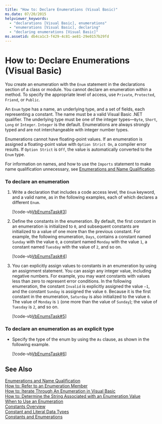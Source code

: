 ```yaml
---
title: "How to: Declare Enumerations (Visual Basic)"
ms.date: 07/20/2015
helpviewer_keywords: 
  - "declarations [Visual Basic], enumerations"
  - "enumerations [Visual Basic], declaring"
  - "declaring enumerations [Visual Basic]"
ms.assetid: db4ca1c3-f429-4c81-ae81-29e0157b29fd
---
```

# How to: Declare Enumerations (Visual Basic)
You create an enumeration with the `Enum` statement in the declarations section of a class or module. You cannot declare an enumeration within a method. To specify the appropriate level of access, use `Private`, `Protected`, `Friend`, or `Public`.  
  
 An `Enum` type has a name, an underlying type, and a set of fields, each representing a constant. The name must be a valid Visual Basic .NET qualifier. The underlying type must be one of the integer types—`Byte`, `Short`, `Long` or `Integer`. `Integer` is the default. Enumerations are always strongly typed and are not interchangeable with integer number types.  
  
 Enumerations cannot have floating-point values. If an enumeration is assigned a floating-point value with `Option Strict On`, a compiler error results. If `Option Strict` is `Off`, the value is automatically converted to the `Enum` type.  
  
 For information on names, and how to use the `Imports` statement to make name qualification unnecessary, see [Enumerations and Name Qualification](../../../../visual-basic/programming-guide/language-features/constants-enums/enumerations-and-name-qualification.md).  
  
### To declare an enumeration  
  
1. Write a declaration that includes a code access level, the `Enum` keyword, and a valid name, as in the following examples, each of which declares a different `Enum`.  
  
    [!code-vb[VbEnumsTask#3](../../../../visual-basic/language-reference/statements/codesnippet/VisualBasic/how-to-declare-enumerations_1.vb)]  
  
2. Define the constants in the enumeration. By default, the first constant in an enumeration is initialized to `0`, and subsequent constants are initialized to a value of one more than the previous constant. For example, the following enumeration, `Days`, contains a constant named `Sunday` with the value `0`, a constant named `Monday` with the value `1`, a constant named `Tuesday` with the value of `2`, and so on.  
  
    [!code-vb[VbEnumsTask#4](../../../../visual-basic/language-reference/statements/codesnippet/VisualBasic/how-to-declare-enumerations_2.vb)]  
  
3. You can explicitly assign values to constants in an enumeration by using an assignment statement. You can assign any integer value, including negative numbers. For example, you may want constants with values less than zero to represent error conditions. In the following enumeration, the constant `Invalid` is explicitly assigned the value `–1`, and the constant `Sunday` is assigned the value `0`. Because it is the first constant in the enumeration, `Saturday` is also initialized to the value `0`. The value of `Monday` is `1` (one more than the value of `Sunday`); the value of `Tuesday` is `2`, and so on.  
  
    [!code-vb[VbEnumsTask#5](../../../../visual-basic/language-reference/statements/codesnippet/VisualBasic/how-to-declare-enumerations_3.vb)]  
  
### To declare an enumeration as an explicit type  
  
- Specify the type of the enum by using the `As` clause, as shown in the following example.  
  
   [!code-vb[VbEnumsTask#6](../../../../visual-basic/language-reference/statements/codesnippet/VisualBasic/how-to-declare-enumerations_4.vb)]  
  
## See Also  
 [Enumerations and Name Qualification](../../../../visual-basic/programming-guide/language-features/constants-enums/enumerations-and-name-qualification.md)  
 [How to: Refer to an Enumeration Member](../../../../visual-basic/programming-guide/language-features/constants-enums/how-to-refer-to-an-enumeration-member.md)  
 [How to: Iterate Through An Enumeration in Visual Basic](../../../../visual-basic/programming-guide/language-features/constants-enums/how-to-iterate-through-an-enumeration.md)  
 [How to: Determine the String Associated with an Enumeration Value](../../../../visual-basic/programming-guide/language-features/constants-enums/how-to-determine-the-string-associated-with-an-enumeration-value.md)  
 [When to Use an Enumeration](../../../../visual-basic/programming-guide/language-features/constants-enums/when-to-use-an-enumeration.md)  
 [Constants Overview](../../../../visual-basic/programming-guide/language-features/constants-enums/constants-overview.md)  
 [Constant and Literal Data Types](../../../../visual-basic/programming-guide/language-features/constants-enums/constant-and-literal-data-types.md)  
 [Constants and Enumerations](../../../../visual-basic/language-reference/constants-and-enumerations.md)
